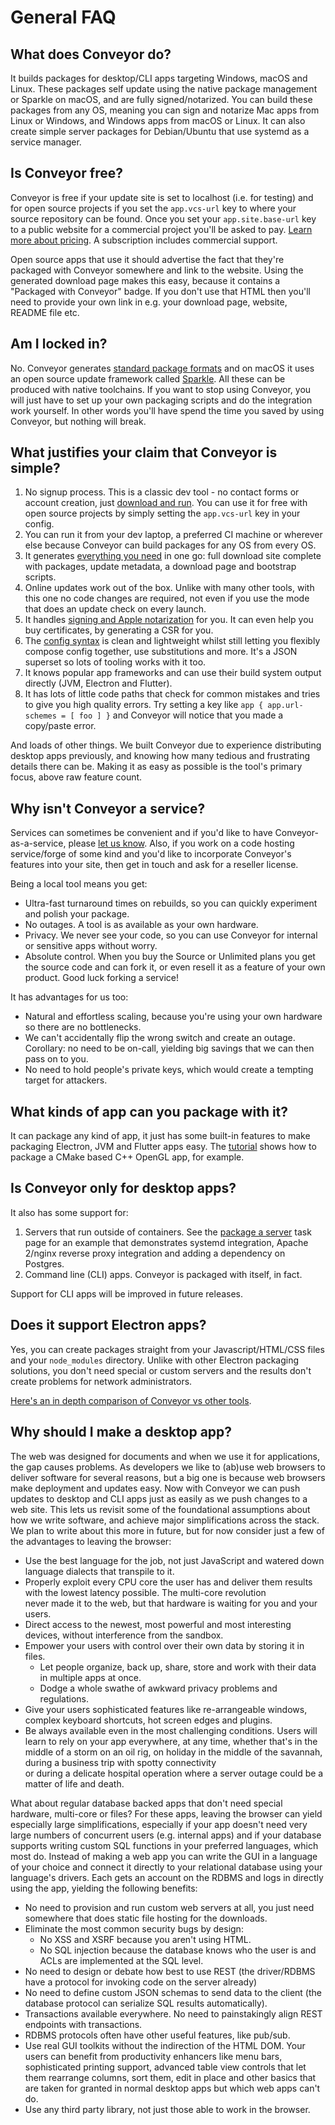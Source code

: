 # General FAQ

## What does Conveyor do?

It builds packages for desktop/CLI apps targeting Windows, macOS and Linux. These packages self update using the native package management
or Sparkle on macOS, and are fully signed/notarized. You can build these packages from any OS, meaning you can sign and notarize Mac
apps from Linux or Windows, and Windows apps from macOS or Linux. It can also create simple server packages for Debian/Ubuntu that use
systemd as a service manager.

## Is Conveyor free?

Conveyor is free if your update site is set to localhost (i.e. for testing) and for open source projects if you set the `app.vcs-url` key to
where your source repository can be found. Once you set your `app.site.base-url` key to a public website for a commercial project you'll be
asked to pay. [Learn more about pricing](https://www.hydraulic.dev/pricing.html). A subscription includes commercial support.

Open source apps that use it should advertise the fact that they're packaged with Conveyor somewhere and link to the website. Using the
generated download page makes this easy, because it contains a "Packaged with Conveyor" badge. If you don't use that HTML then you'll need
to provide your own link in e.g. your download page, website, README file etc.

## Am I locked in?

No. Conveyor generates [standard package formats](../outputs.md) and on macOS it uses an open source update framework called
[Sparkle](https://www.sparkle-framework.org/). All these can be produced with native toolchains. If you want to stop using Conveyor, you
will just have to set up your own packaging scripts and do the integration work yourself. In other words you'll have spend the time you
saved by using Conveyor, but nothing will break.

## What justifies your claim that Conveyor is simple?

1. No signup process. This is a classic dev tool - no contact forms or account creation, just [download and run](../download-conveyor.md). You can use it for free with open source projects by simply setting the `app.vcs-url` key in your config.
1. You can run it from your dev laptop, a preferred CI machine or wherever else because Conveyor can build packages for any OS from every OS.
1. It generates [everything you need](../outputs.md) in one go: full download site complete with packages, update metadata, a download page and bootstrap scripts.
1. Online updates work out of the box. Unlike with many other tools, with this one no code changes are required, not even if you use the mode that does an update check on every launch.
1. It handles [signing and Apple notarization](../configs/keys-and-certificates.md) for you. It can even help you buy certificates, by generating a CSR for you.
1. The [config syntax](../configs/hocon-spec.md) is clean and lightweight whilst still letting you flexibly compose config together, use substitutions and more. It's a JSON superset so lots of tooling works with it too. 
1. It knows popular app frameworks and can use their build system output directly (JVM, Electron and Flutter).
1. It has lots of little code paths that check for common mistakes and tries to give you high quality errors. Try setting a key like `app { app.url-schemes = [ foo ] }` and Conveyor will notice that you made a copy/paste error.

And loads of other things. We built Conveyor due to experience distributing desktop apps previously, and knowing how many tedious and frustrating details there can be. Making it as easy as possible is the tool's primary focus, above raw feature count. 

## Why isn't Conveyor a service?

Services can sometimes be convenient and if you'd like to have Conveyor-as-a-service, please [let us know](mailto:contact@hydraulic.dev). 
Also, if you work on a code hosting service/forge of some kind and you'd like to incorporate Conveyor's features into your site,
then get in touch and ask for a reseller license.

Being a local tool means you get:

* Ultra-fast turnaround times on rebuilds, so you can quickly experiment and polish your package.
* No outages. A tool is as available as your own hardware.
* Privacy. We never see your code, so you can use Conveyor for internal or sensitive apps without worry.
* Absolute control. When you buy the Source or Unlimited plans you get the source code and can fork it, or even resell it as a feature of your own product. Good luck forking a service!

It has advantages for us too:

* Natural and effortless scaling, because you're using your own hardware so there are no bottlenecks.
* We can't accidentally flip the wrong switch and create an outage. Corollary: no need to be on-call, yielding big savings that we can then
  pass on to you.
* No need to hold people's private keys, which would create a tempting target for attackers.

## What kinds of app can you package with it?

It can package any kind of app, it just has some built-in features to make packaging Electron, JVM and Flutter apps easy. 
The [tutorial](../tutorial/new.md) shows how to package a CMake based C++ OpenGL app, for example.

## Is Conveyor only for desktop apps?

It also has some support for:

1. Servers that run outside of containers. See the [package a server](../tutorial/tortoise/2-adapt-a-server.md) task page for an example that demonstrates systemd 
   integration, Apache 2/nginx reverse proxy integration and adding a dependency on Postgres.
2. Command line (CLI) apps. Conveyor is packaged with itself, in fact.

Support for CLI apps will be improved in future releases.

## Does it support Electron apps?

Yes, you can create packages straight from your Javascript/HTML/CSS files and your `node_modules` directory. Unlike with other Electron
packaging solutions, you don't need special or custom servers and the results don't create problems for network administrators. 

[Here's an in depth comparison of Conveyor vs other tools](../comparisons/electron-comparisons.md).

## Why should I make a desktop app?  

The web was designed for documents and when we use it for applications, the gap causes problems. As developers we like to (ab)use web browsers
to deliver software for several reasons, but a big one is because web browsers make deployment and updates easy. Now with Conveyor we 
can push updates to desktop and CLI apps just as easily as we push changes to a web site. This lets us revisit some of the foundational
assumptions about how we write software, and achieve major simplifications across the stack. We plan to write about this more in future,
but for now consider just a few of the advantages to leaving the browser:

* Use the best language for the job, not just JavaScript and watered down language dialects that transpile to it.
* Properly exploit every CPU core the user has and deliver them results with the lowest latency possible. The multi-core revolution  
  never made it to the web, but that hardware is waiting for you and your users.
* Direct access to the newest, most powerful and most interesting devices, without interference from the sandbox.
* Empower your users with control over their own data by storing it in files. 
    * Let people organize, back up, share, store and work with their data in multiple apps at once.
    * Dodge a whole swathe of awkward privacy problems and regulations.
* Give your users sophisticated features like re-arrangeable windows, complex keyboard shortcuts, hot screen edges and plugins.
* Be always available even in the most challenging conditions. Users will learn to rely on your app everywhere, at any time, whether
  that's in the middle of a storm on an oil rig, on holiday in the middle of the savannah, during a business trip with spotty connectivity  
  or during a delicate hospital operation where a server outage could be a matter of life and death.

What about regular database backed apps that don't need special hardware, multi-core or files? For these apps, leaving the browser can
yield especially large simplifications, especially if your app doesn't need very large numbers of concurrent users (e.g. internal apps)
and if your database supports writing custom SQL functions in your preferred languages, which most do. Instead of making a web app you can 
write the GUI in a language of your choice and connect it directly to your relational database using your language's drivers. 
Each gets an account on the RDBMS and logs in directly using the app, yielding the following benefits:

* No need to provision and run custom web servers at all, you just need somewhere that does static file hosting for the downloads.
* Eliminate the most common security bugs by design:
  * No XSS and XSRF because you aren't using HTML.
  * No SQL injection because the database knows who the user is and ACLs are implemented at the SQL level.
* No need to design or debate how best to use REST (the driver/RDBMS have a protocol for invoking code on the server already)
* No need to define custom JSON schemas to send data to the client (the database protocol can serialize SQL results automatically).
* Transactions available everywhere. No need to painstakingly align REST endpoints with transactions.
* RDBMS protocols often have other useful features, like pub/sub.
* Use real GUI toolkits without the indirection of the HTML DOM. Your users can benefit from productivity enhancers like menu bars, 
  sophisticated printing support, advanced table view controls that let them rearrange columns, sort them, edit in place and other 
  basics that are taken for granted in normal desktop apps but which web apps can't do.
* Use any third party library, not just those able to work in the browser.
